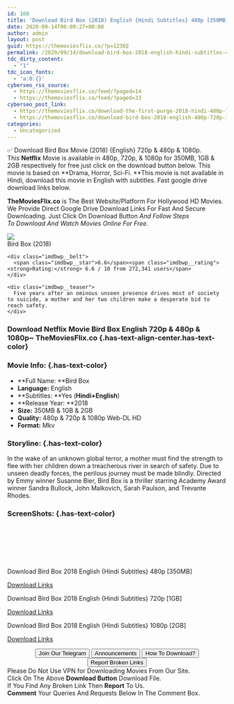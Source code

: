 ```yaml
---
id: 160
title: 'Download Bird Box (2018) English {Hindi Subtitles} 480p [350MB] || 720p [1GB] || 1080p [2GB]'
date: 2020-09-14T06:09:27+00:00
author: admin
layout: post
guid: https://themoviesflix.co/?p=12302
permalink: /2020/09/14/download-bird-box-2018-english-hindi-subtitles-480p-350mb-720p-1gb-1080p-2gb/
tdc_dirty_content:
  - "1"
tdc_icon_fonts:
  - 'a:0:{}'
cyberseo_rss_source:
  - https://themoviesflix.co/feed/?paged=14
  - https://themoviesflix.co/feed/?paged=33
cyberseo_post_link:
  - https://themoviesflix.co/download-the-first-purge-2018-hindi-480p-720p-1080p/
  - https://themoviesflix.co/download-bird-box-2018-english-480p-720p-1080p/
categories:
  - Uncategorized
---
```

✅&nbsp;Download&nbsp;Bird Box&nbsp;Movie&nbsp;(2018) {English}&nbsp;720p&nbsp;&&nbsp;480p&nbsp;& 1080p. This&nbsp;**Netflix**&nbsp;Movie is available in&nbsp;480p,&nbsp;720p, & 1080p for 350MB, 1GB & 2GB respectively for free just click on the download button below. This movie is based on&nbsp;**Drama, Horror, Sci-Fi.&nbsp;**This movie is not available in Hindi, download this movie in English with subtitles. Fast google drive download links below.

**TheMoviesFlix.co**&nbsp;is The Best Website/Platform For Hollywood HD Movies. We Provide Direct Google Drive Download Links For Fast And Secure Downloading. Just Click On Download Button&nbsp;_And Follow Steps To&nbsp;Download And Watch Movies Online For Free._

<div class="imdbwp imdbwp--movie dark">
  <div class="imdbwp__thumb">
    <a class="imdbwp__link" target="_blank" title="Bird Box" href="https://www.imdb.com/title/tt2737304/" rel="nofollow noopener noreferrer"><img class="imdbwp__img" src="https://m.media-amazon.com/images/M/MV5BMjAzMTI1MjMyN15BMl5BanBnXkFtZTgwNzU5MTE2NjM@._V1_SX300.jpg" /></a>
  </div>
  
  <div class="imdbwp__content">
    <div class="imdbwp__header">
      <span class="imdbwp__title">Bird Box</span> (2018)
    </div>
    
    <div class="imdbwp__belt">
      <span class="imdbwp__star">6.6</span><span class="imdbwp__rating"><strong>Rating:</strong> 6.6 / 10 from 272,341 users</span>
    </div>
    
    <div class="imdbwp__teaser">
      Five years after an ominous unseen presence drives most of society to suicide, a mother and her two children make a desperate bid to reach safety.
    </div>
  </div>
</div>

### Download Netflix Movie Bird Box English 720p & 480p & 1080p~ TheMoviesFlix.co {.has-text-align-center.has-text-color}

### Movie Info: {.has-text-color}

  * **Full Name:&nbsp;**Bird Box
  * **Language:**&nbsp;English
  * **Subtitles:&nbsp;**Yes (**Hindi+English**)
  * **Release Year:&nbsp;**2018
  * **Size:**&nbsp;350MB & 1GB & 2GB
  * **Quality:**&nbsp;480p & 720p & 1080p Web-DL HD
  * **Format:**&nbsp;Mkv

### Storyline: {.has-text-color}

In the wake of an unknown global terror, a mother must find the strength to flee with her children down a treacherous river in search of safety. Due to unseen deadly forces, the perilous journey must be made blindly. Directed by Emmy winner Susanne Bier, Bird Box is a thriller starring Academy Award winner Sandra Bullock, John Malkovich, Sarah Paulson, and Trevante Rhodes.

### ScreenShots: {.has-text-color}

<div class="wp-block-image">
  <figure class="aligncenter"><img src="https://i.imgur.com/CJdIhQI.jpg" alt /></figure>
</div>

<div class="wp-block-image">
  <figure class="aligncenter"><img src="https://i.imgur.com/77HZPOm.jpg" alt /></figure>
</div>

<div class="wp-block-image">
  <figure class="aligncenter"><img src="https://i.imgur.com/kw8B7C9.jpg" alt /></figure>
</div>

<div class="wp-block-image">
  <figure class="aligncenter"><img src="https://i.imgur.com/m9875TA.jpg" alt /></figure>
</div>

<div class="wp-block-image">
  <figure class="aligncenter"><img src="https://i.imgur.com/o2qgVLx.jpg" alt /></figure>
</div>

<div class="wp-block-image">
  <figure class="aligncenter"><img src="https://i.imgur.com/YHiAl9G.jpg" alt /></figure>
</div>

<div class="wp-block-image">
  <figure class="aligncenter"><img src="https://i.imgur.com/bBbp2sZ.jpg" alt /></figure>
</div>

<p class="has-text-align-center has-text-color has-medium-font-size">
  Download Bird Box 2018 English {Hindi Subtitles} 480p [350MB]
</p>

<span class="mb-center maxbutton-3-center"><span class="maxbutton-3-container mb-container"><a class="maxbutton-3 maxbutton maxbutton-post-button" target="_blank" rel="nofollow noopener noreferrer" href="https://coinquint.com/a10926/"><span class="mb-text">Download Links</span></a></span></span>

<p class="has-text-align-center has-text-color has-medium-font-size">
  Download Bird Box 2018 English {Hindi Subtitles} 720p [1GB]
</p>

<span class="mb-center maxbutton-3-center"><span class="maxbutton-3-container mb-container"><a class="maxbutton-3 maxbutton maxbutton-post-button" target="_blank" rel="nofollow noopener noreferrer" href="https://coinquint.com/a10928/"><span class="mb-text">Download Links</span></a></span></span>

<p class="has-text-align-center has-text-color has-medium-font-size">
  Download Bird Box 2018 English {Hindi Subtitles} 1080p [2GB]
</p>

<span class="mb-center maxbutton-3-center"><span class="maxbutton-3-container mb-container"><a class="maxbutton-3 maxbutton maxbutton-post-button" target="_blank" rel="nofollow noopener noreferrer" href="https://coinquint.com/a10930/"><span class="mb-text">Download Links</span></a></span></span>

<center>
</center>

<center>
  <a href="https://t.me/themoviesflixcom" target="_blank" data-wpel-link="external" rel="nofollow external noopener noreferrer"><button class="button button5">Join Our Telegram</button></a> <a href="https://themoviesflix.co/download-bird-box-2018-english-480p-720p-1080p/#" target="_blank" data-wpel-link="external" rel="nofollow external noopener noreferrer"><button class="button button5">Announcements</button></a> <a href="https://themoviesflix.com/how-to-download/" target="_blank" data-wpel-link="external" rel="nofollow external noopener noreferrer"><button class="button button5">How To Download?</button></a> <a href="https://themoviesflix.co/download-bird-box-2018-english-480p-720p-1080p/#" target="_blank" data-wpel-link="external" rel="nofollow external noopener noreferrer"><button class="button button5">Report Broken Links</button></a>
</center>

<div class="alert alert-danger">
  Please Do Not Use VPN for Downloading Movies From Our Site.
</div>

<div class="alert alert-success">
  Click On The Above <strong>Download Button</strong> Download File.
</div>

<div class="alert alert-warning">
  If You Find Any Broken Link Then <strong>Report</strong> To Us.
</div>

<div class="alert alert-info">
  <strong>Comment</strong> Your Queries And Requests Below In The Comment Box.
</div>